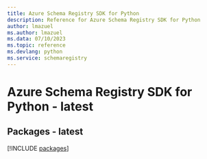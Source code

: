 ```yaml
---
title: Azure Schema Registry SDK for Python
description: Reference for Azure Schema Registry SDK for Python
author: lmazuel
ms.author: lmazuel
ms.data: 07/10/2023
ms.topic: reference
ms.devlang: python
ms.service: schemaregistry
---
```

# Azure Schema Registry SDK for Python - latest
## Packages - latest
[!INCLUDE [packages](schema-registry-index.md)]